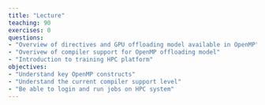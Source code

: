 ```yaml
---
title: "Lecture"
teaching: 90
exercises: 0
questions:
- "Overview of directives and GPU offloading model available in OpenMP"
- "Overivew of compiler support for OpenMP offloading model"
- "Introduction to training HPC platform"
objectives:
- "Understand key OpenMP constructs"
- "Understand the current compiler support level"
- "Be able to login and run jobs on HPC system"
---
```

